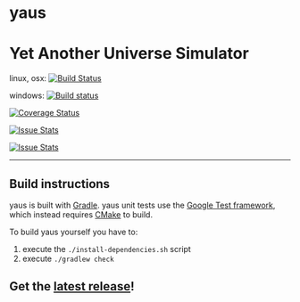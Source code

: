 # yaus
Yet Another Universe Simulator
==============================

linux, osx:
[![Build Status](https://travis-ci.org/apetrozzelli/yaus.png?branch=master)](https://travis-ci.org/apetrozzelli/yaus)

windows:
[![Build status](https://ci.appveyor.com/api/projects/status/navecp6nfn90tq0r/branch/master?svg=true)](https://ci.appveyor.com/project/apetrozzelli/yaus/branch/master)

[![Coverage Status](https://coveralls.io/repos/github/apetrozzelli/yaus/badge.svg?branch=master)](https://coveralls.io/github/apetrozzelli/yaus?branch=master)

[![Issue Stats](http://issuestats.com/github/apetrozzelli/yaus/badge/issue)](http://issuestats.com/github/apetrozzelli/yaus)

[![Issue Stats](http://issuestats.com/github/apetrozzelli/yaus/badge/pr)](http://issuestats.com/github/apetrozzelli/yaus)
***

Build instructions
------------------
yaus is built with [Gradle](http://gradle.org/ "Realize Build Happiness").
yaus unit tests use the [Google Test framework](https://github.com/google/googletest), which instead requires [CMake](https://cmake.org/) to build.

To build yaus yourself you have to:

1. execute the `./install-dependencies.sh` script
2. execute `./gradlew check`

Get the [latest release](https://github.com/apetrozzelli/yaus/releases/latest)! 
-------------------------------------------------------------------------------
